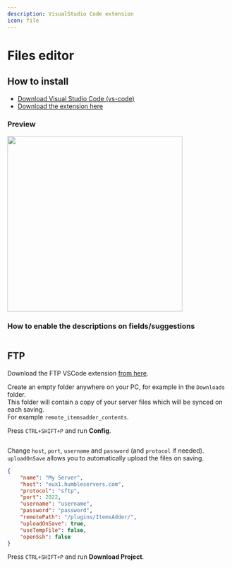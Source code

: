 ```yaml
---
description: VisualStudio Code extension
icon: file
---
```


# Files editor

## How to install

* [Download Visual Studio Code (vs-code)](https://code.visualstudio.com/download)
* [Download the extension here](https://marketplace.visualstudio.com/items?itemName=LoneDev.ia-vscode)

### Preview

<div align="left"><img src="../../.gitbook/assets/image (93).png" alt="" width="397" /></div>

### How to enable the descriptions on fields/suggestions

<img src="../../.gitbook/assets/image (29).png" alt="" />

## FTP

Download the FTP VSCode extension [from here](https://marketplace.visualstudio.com/items?itemName=Natizyskunk.sftp).

Create an empty folder anywhere on your PC, for example in the `Downloads` folder.\
This folder will contain a copy of your server files which will be synced on each saving.\
For example `remote_itemsadder_contents`.

Press `CTRL+SHIFT+P` and run **Config**.

<img src="../../.gitbook/assets/image (240).png" alt="" />

Change `host`, `port`, `username` and `password` (and `protocol` if needed).\
`uploadOnSave` allows you to automatically upload the files on saving.

```json
{
    "name": "My Server",
    "host": "eux1.humbleservers.com",
    "protocol": "sftp",
    "port": 2022,
    "username": "username",
    "password": "password",
    "remotePath": "/plugins/ItemsAdder/",
    "uploadOnSave": true,
    "useTempFile": false,
    "openSsh": false
}
```

Press `CTRL+SHIFT+P` and run **Download Project**.

<img src="../../.gitbook/assets/image (242).png" alt="" />
